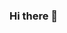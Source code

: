### Hi there 👋

<!-- -  🎓 Engenheira Biomédica apaixonada pela área de Dados


Here are some ideas to get you started:

-  🎓 Engenheira Biomédica apaixonada pela área de Dados


### Contatos 📬




- 🌱 I’m currently learning ...
- 👯 I’m looking to collaborate on ...
- 🤔 I’m looking for help with ...
- 💬 Ask me about ...
- 📫 How to reach me: ...
- 😄 Pronouns: ...
- ⚡ Fun fact: ...
-->
